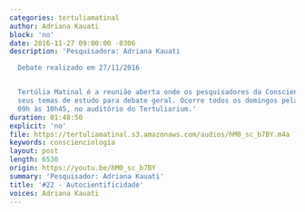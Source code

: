 ```yaml
---
categories: tertuliamatinal
author: Adriana Kauati
block: 'no'
date: 2016-11-27 09:00:00 -0306
description: 'Pesquisadora: Adriana Kauati

  Debate realizado em 27/11/2016


  Tertúlia Matinal é a reunião aberta onde os pesquisadores da Conscienciologia apresentam
  seus temas de estudo para debate geral. Ocorre todos os domingos pela manhã, das
  09h às 10h45, no auditório do Tertuliarium.'
duration: 01:48:50
explicit: 'no'
file: https://tertuliamatinal.s3.amazonaws.com/audios/hM0_sc_b7BY.m4a
keywords: conscienciologia
layout: post
length: 6530
origin: https://youtu.be/hM0_sc_b7BY
summary: 'Pesquisador: Adriana Kauati'
title: '#22 - Autocientificidade'
voices: Adriana Kauati
---
```

